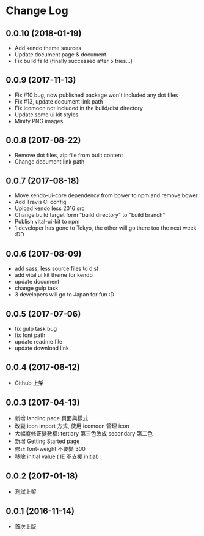 # Change Log

## 0.0.10 (2018-01-19)

- Add kendo theme sources
- Update document page & document
- Fix build faild (finally successed after 5 tries...)


## 0.0.9 (2017-11-13)

- Fix #10 bug, now published package won't included any dot files
- Fix #13, update document link path
- Fix icomoon not included in the build/dist directory
- Update some ui kit styles
- Minify PNG images


## 0.0.8 (2017-08-22)

- Remove dot files, zip file from built content
- Change document link path


## 0.0.7 (2017-08-18)

- Move kendo-ui-core dependency from bower to npm and remove bower
- Add Travis CI config
- Upload kendo less 2016 src
- Change build target form "build directory" to "build branch"
- Publish vital-ui-kit to npm
- 1 developer has gone to Tokyo, the other will go there too the next week :DD


## 0.0.6 (2017-08-09)

- add sass, less source files to dist
- add vital ui kit theme for kendo
- update document
- change gulp task
- 3 developers will go to Japan for fun :D


## 0.0.5 (2017-07-06)

- fix gulp task bug
- fix font path
- update readme file
- update download link 


## 0.0.4 (2017-06-12)

- Github 上架


## 0.0.3 (2017-04-13)

- 新增 landing page 頁面與樣式
- 改變 icon import 方式, 使用 icomoon 管理 icon
- 大幅度修正變數檔: tertiary 第三色改成 secondary 第二色
- 新增 Getting Started page
- 修正 font-weight 不要變 300
- 移除 initial value ( IE 不支援 initial)


## 0.0.2 (2017-01-18)

- 測試上架


## 0.0.1 (2016-11-14)

- 首次上版


